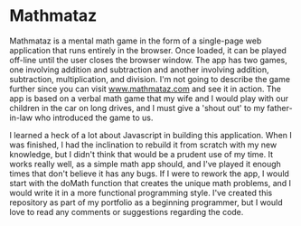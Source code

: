 # Mathmataz
Mathmataz is a mental math game in the form of a single-page web application that runs entirely in the browser. Once loaded,
it can be played off-line until the user closes the browser window. The app has two games, one involving addition and subtraction
and another involving addition, subtraction, multiplication, and division. I'm not going to describe the game further since
you can visit www.mathmataz.com and see it in action. The app is based on a verbal math game that my wife and I would play with our 
children in the car on long drives, and I must give a 'shout out' to my father-in-law who introduced the game to us.

I learned a heck of a lot about Javascript in building this application. When I was finished, I had the inclination to rebuild it
from scratch with my new knowledge, but I didn't think that would be a prudent use of my time. It works really well, as a simple
math app should, and I've played it enough times that don't believe it has any bugs. If I were to rework the app, I would start 
with the doMath function that creates the unique math problems, and I would write it in a more functional programming style. I've
created this repository as part of my portfolio as a beginning programmer, but I would love to read any comments or suggestions
regarding the code.
